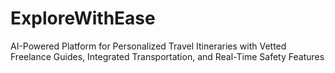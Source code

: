 # ExploreWithEase
AI-Powered Platform for Personalized Travel Itineraries with Vetted Freelance Guides, Integrated Transportation, and Real-Time Safety Features
